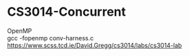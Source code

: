# CS3014-Concurrent
OpenMP  
gcc -fopenmp conv-harness.c  
https://www.scss.tcd.ie/David.Gregg/cs3014/labs/cs3014-lab  
